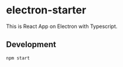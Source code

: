 # electron-starter

This is React App on Electron with Typescript.

## Development

```sh
npm start
```
